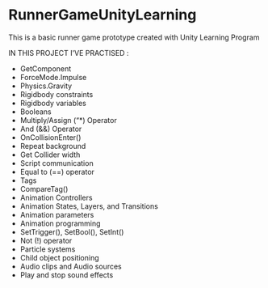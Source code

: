 # RunnerGameUnityLearning
This is a basic runner game prototype created with Unity Learning Program

IN THIS PROJECT I'VE PRACTISED :

- GetComponent
- ForceMode.Impulse
- Physics.Gravity
- Rigidbody constraints
- Rigidbody variables
- Booleans
- Multiply/Assign (“*) Operator
- And (&&) Operator
- OnCollisionEnter()
- Repeat background
- Get Collider width
- Script communication
- Equal to (==) operator
- Tags
- CompareTag()
- Animation Controllers
- Animation States, Layers, and Transitions
- Animation parameters
- Animation programming
- SetTrigger(), SetBool(), SetInt()
- Not (!) operator
- Particle systems 
- Child object positioning
- Audio clips and Audio sources 
- Play and stop sound effects
